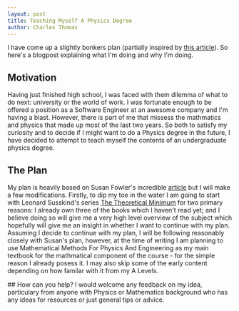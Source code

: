 ```yaml
---
layout: post
title: Teaching Myself A Physics Degree
author: Charles Thomas
---
```


I have come up a slightly bonkers plan (partially inspired by [this article](https://www.susanjfowler.com/blog/2016/8/13/so-you-want-to-learn-physics)). So here's a blogpost explaining what I'm doing and why I'm doing.

## Motivation
Having just finished high school, I was faced with them dilemma of what to do next: university or the world of work. I was fortunate enough to be offered a position as a Software Engineer at an awesome company and I'm having a blast. However, there is part of me that missess the mathmatics and physics that made up most of the last two years. So both to satisfy my curiosity and to decide if I might want to do a Physics degree in the future, I have decided to attempt to teach myself the contents of an undergraduate physics degree. 

## The Plan
My plan is heavily based on Susan Fowler's incredible [article](https://www.susanjfowler.com/blog/2016/8/13/so-you-want-to-learn-physics) but I will make a few modifications. 
Firstly, to dip my toe in the water I am going to start with Leonard Susskind's series [The Theoretical Minimum](https://theoreticalminimum.com/biography) for two primary reasons: I already own three of the books which I haven't read yet; and I believe doing so will give me a very high level overview of the subject which hopefully will give me an insight in whether I want to continue with my plan.
Assuming I decide to continue with my plan, I will be following reasonably closely with Susan's plan, however, at the time of writing I am planning to use Mathematical Methods For Physics And Engineering as my main textbook for the mathmatical component of the course - for the simple reason I already posess it. I may also skip some of the early content depending on how familar with it from my A Levels. 

## How can you help?
I would welcome any feedback on my idea, particulary from anyone with Physics or Mathematics background who has any ideas for resources or just general tips or advice.
